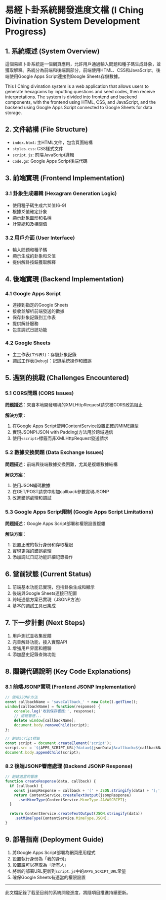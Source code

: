 
# 易經卜卦系統開發進度文檔 (I Ching Divination System Development Progress)

## 1. 系統概述 (System Overview)

這個易經卜卦系統是一個網頁應用，允許用戶通過輸入問題和種子碼生成卦象，並獲取解釋。系統分為前端和後端兩部分，前端使用HTML、CSS和JavaScript，後端使用Google Apps Script連接到Google Sheets存儲數據。

This I Ching divination system is a web application that allows users to generate hexagrams by inputting questions and seed codes, then receive interpretations. The system is divided into frontend and backend components, with the frontend using HTML, CSS, and JavaScript, and the backend using Google Apps Script connected to Google Sheets for data storage.

## 2. 文件結構 (File Structure)

- `index.html`: 主HTML文件，包含頁面結構
- `styles.css`: CSS樣式文件
- `script.js`: 前端JavaScript邏輯
- `Code.gs`: Google Apps Script後端代碼

## 3. 前端實現 (Frontend Implementation)

### 3.1 卦象生成邏輯 (Hexagram Generation Logic)

- 使用種子碼生成六爻值(6-9)
- 根據爻值確定卦象
- 顯示卦象圖形和名稱
- 計算總和及相關值

### 3.2 用戶介面 (User Interface)

- 輸入問題和種子碼
- 顯示生成的卦象和爻值
- 提供解卦按鈕獲取解釋

## 4. 後端實現 (Backend Implementation)

### 4.1 Google Apps Script

- 連接到指定的Google Sheets
- 接收並解析前端發送的數據
- 保存卦象記錄到工作表
- 提供解卦服務
- 包含調試日誌功能

### 4.2 Google Sheets

- 主工作表(`工作表1`)：存儲卦象記錄
- 調試工作表(`Debug`)：記錄系統操作和錯誤

## 5. 遇到的挑戰 (Challenges Encountered)

### 5.1 CORS問題 (CORS Issues)

**問題描述**：來自本地開發環境的XMLHttpRequest請求被CORS政策阻止

**解決方案**：
1. 在Google Apps Script使用ContentService設置正確的MIME類型
2. 實現JSONP(JSON with Padding)方法用於跨域通信
3. 使用`<script>`標籤而非XMLHttpRequest發送請求

### 5.2 數據交換問題 (Data Exchange Issues)

**問題描述**：前端與後端數據交換困難，尤其是複雜數據結構

**解決方案**：
1. 使用JSON編碼數據
2. 在GET/POST請求中附加callback參數實現JSONP
3. 改進錯誤處理和調試

### 5.3 Google Apps Script限制 (Google Apps Script Limitations)

**問題描述**：Google Apps Script部署和權限設置複雜

**解決方案**：
1. 設置正確的執行身份和存取權限
2. 實現更強的錯誤處理
3. 添加調試日誌功能詳細記錄操作

## 6. 當前狀態 (Current Status)

1. 前端基本功能已實現，包括卦象生成和顯示
2. 後端與Google Sheets連接已配置
3. 跨域通信方案已實現（JSONP方法）
4. 基本的調試工具已集成

## 7. 下一步計劃 (Next Steps)

1. 用戶測試並收集反饋
2. 完善解卦功能，接入實際API
3. 增強用戶界面和體驗
4. 添加歷史記錄查詢功能

## 8. 關鍵代碼說明 (Key Code Explanations)

### 8.1 前端JSONP實現 (Frontend JSONP Implementation)

```javascript
// 使用JSONP方法
const callbackName = 'saveCallback_' + new Date().getTime();
window[callbackName] = function(response) {
    console.log('收到保存響應:', response);
    // 處理響應...
    delete window[callbackName];
    document.body.removeChild(script);
};

// 創建script標籤
const script = document.createElement('script');
script.src = `${APPS_SCRIPT_URL}?data=${jsonData}&callback=${callbackName}`;
document.body.appendChild(script);
```

### 8.2 後端JSONP響應處理 (Backend JSONP Response)

```javascript
// 創建適當的響應
function createResponse(data, callback) {
  if (callback) {
    const jsonpResponse = callback + '(' + JSON.stringify(data) + ');';
    return ContentService.createTextOutput(jsonpResponse)
      .setMimeType(ContentService.MimeType.JAVASCRIPT);
  }
  
  return ContentService.createTextOutput(JSON.stringify(data))
    .setMimeType(ContentService.MimeType.JSON);
}
```

## 9. 部署指南 (Deployment Guide)

1. 將Google Apps Script部署為網頁應用程式
2. 設置執行身份為「我的身份」
3. 設置誰可以存取為「所有人」
4. 將新的部署URL更新到`script.js`中的`APPS_SCRIPT_URL`常量
5. 確保Google Sheets有適當的權限設置

---

此文檔記錄了截至目前的系統開發進度，將隨項目推進持續更新。
